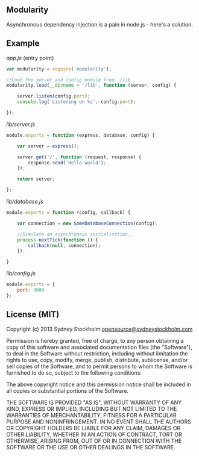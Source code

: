 ## Modularity

Asynchronous dependency injection is a pain in node.js - here's a solution.

## Example

*app.js* (entry point)

```javascript
var modularity = require('modularity');

//Load the server and config module from ./lib
modularity.load(__dirname + '/lib', function (server, config) {

    server.listen(config.port);
    console.log('Listening on %s', config.port);

});
```

*lib/server.js*

```javascript
module.exports = function (express, database, config) {

    var server = express();

    server.get('/', function (request, response) {
        response.send('Hello world');
    });

    return server;

};
```

*lib/database.js*

```javascript
module.exports = function (config, callback) {

    var connection = new SomeDatabaseConnection(config);

    //Simulate an asynchronous initialisation..
    process.nextTick(function () {
        callback(null, connection);
    });

}
```

*lib/config.js*

```javascript
module.exports = {
    port: 3000
};
```

## License (MIT)

Copyright (c) 2013 Sydney Stockholm <opensource@sydneystockholm.com>

Permission is hereby granted, free of charge, to any person obtaining
a copy of this software and associated documentation files (the
"Software"), to deal in the Software without restriction, including
without limitation the rights to use, copy, modify, merge, publish,
distribute, sublicense, and/or sell copies of the Software, and to
permit persons to whom the Software is furnished to do so, subject to
the following conditions:

The above copyright notice and this permission notice shall be
included in all copies or substantial portions of the Software.

THE SOFTWARE IS PROVIDED "AS IS", WITHOUT WARRANTY OF ANY KIND,
EXPRESS OR IMPLIED, INCLUDING BUT NOT LIMITED TO THE WARRANTIES OF
MERCHANTABILITY, FITNESS FOR A PARTICULAR PURPOSE AND
NONINFRINGEMENT. IN NO EVENT SHALL THE AUTHORS OR COPYRIGHT HOLDERS BE
LIABLE FOR ANY CLAIM, DAMAGES OR OTHER LIABILITY, WHETHER IN AN ACTION
OF CONTRACT, TORT OR OTHERWISE, ARISING FROM, OUT OF OR IN CONNECTION
WITH THE SOFTWARE OR THE USE OR OTHER DEALINGS IN THE SOFTWARE.

